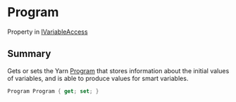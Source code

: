# Program

Property in [IVariableAccess](yarn.ivariableaccess.md)

## Summary

Gets or sets the Yarn [Program](yarn.ivariableaccess.program.md) that stores information about the initial values of variables, and is able to produce values for smart variables.

```csharp
Program Program { get; set; }
```
